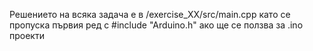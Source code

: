 Решението на всяка задача е в /exercise_XX/src/main.cpp като се пропуска първия ред с #include "Arduino.h" ако ще се ползва за .ino проекти